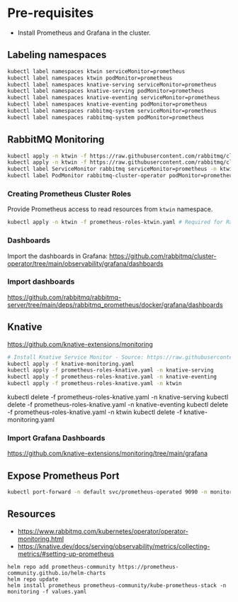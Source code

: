 # Pre-requisites

- Install Prometheus and Grafana in the cluster.

## Labeling namespaces

```sh
kubectl label namespaces ktwin serviceMonitor=prometheus
kubectl label namespaces ktwin podMonitor=prometheus
kubectl label namespaces knative-serving serviceMonitor=prometheus
kubectl label namespaces knative-serving podMonitor=prometheus
kubectl label namespaces knative-eventing serviceMonitor=prometheus
kubectl label namespaces knative-eventing podMonitor=prometheus
kubectl label namespaces rabbitmq-system serviceMonitor=prometheus
kubectl label namespaces rabbitmq-system podMonitor=prometheus
```

## RabbitMQ Monitoring

```sh
kubectl apply -n ktwin -f https://raw.githubusercontent.com/rabbitmq/cluster-operator/main/observability/prometheus/monitors/rabbitmq-servicemonitor.yml
kubectl apply -n ktwin -f https://raw.githubusercontent.com/rabbitmq/cluster-operator/main/observability/prometheus/monitors/rabbitmq-cluster-operator-podmonitor.yml
kubectl label ServiceMonitor rabbitmq serviceMonitor=prometheus -n ktwin
kubectl label PodMonitor rabbitmq-cluster-operator podMonitor=prometheus -n ktwin
```

### Creating Prometheus Cluster Roles

Provide Prometheus access to read resources from `ktwin` namespace.

```sh
kubectl apply -n ktwin -f prometheus-roles-ktwin.yaml # Required for RabbitMQ Cluster
```

### Dashboards

Import the dashboards in Grafana: https://github.com/rabbitmq/cluster-operator/tree/main/observability/grafana/dashboards

### Import dashboards

https://github.com/rabbitmq/rabbitmq-server/tree/main/deps/rabbitmq_prometheus/docker/grafana/dashboards

## Knative

https://github.com/knative-extensions/monitoring

```sh
# Install Knative Service Monitor - Source: https://raw.githubusercontent.com/knative-sandbox/monitoring/main/servicemonitor.yaml
kubectl apply -f knative-monitoring.yaml
kubectl apply -f prometheus-roles-knative.yaml -n knative-serving
kubectl apply -f prometheus-roles-knative.yaml -n knative-eventing
kubectl apply -f prometheus-roles-knative.yaml -n ktwin
```

kubectl delete -f prometheus-roles-knative.yaml -n knative-serving
kubectl delete -f prometheus-roles-knative.yaml -n knative-eventing
kubectl delete -f prometheus-roles-knative.yaml -n ktwin
kubectl delete -f knative-monitoring.yaml

### Import Grafana Dashboards

https://github.com/knative-extensions/monitoring/tree/main/grafana

## Expose Prometheus Port

```sh
kubectl port-forward -n default svc/prometheus-operated 9090 -n monitoring
```

## Resources

- https://www.rabbitmq.com/kubernetes/operator/operator-monitoring.html
- https://knative.dev/docs/serving/observability/metrics/collecting-metrics/#setting-up-prometheus

```
helm repo add prometheus-community https://prometheus-community.github.io/helm-charts
helm repo update
helm install prometheus prometheus-community/kube-prometheus-stack -n monitoring -f values.yaml
```
